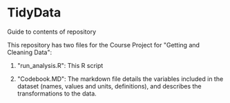 TidyData
========

Guide to contents of repository 

This repository has two files for the Course Project for "Getting and Cleaning Data":

1.  "run_analysis.R":  This R script 

2.  "Codebook.MD": The markdown file details the variables included in the dataset (names, values and units, definitions), and describes the transformations to the data.
